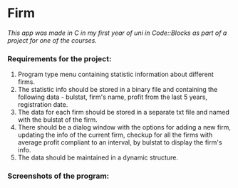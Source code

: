 # Firm

*This app was made in C in my first year of uni in Code::Blocks as part of a project for one of the courses.*

### Requirements for the project:
1. Program type menu containing statistic information about different firms.
2. The statistic info should be stored in a binary file and containing the following data - bulstat, firm's name, profit from the last 5 years, registration date.
3. The data for each firm should be stored in a separate txt file and named with the bulstat of the firm.
4. There should be a dialog window with the options for adding a new firm, updating the info of the current firm, checkup for all the firms with average profit compliant to an interval, by bulstat to display the firm's info.
5. The data should be maintained in a dynamic structure.

### Screenshots of the program: 


